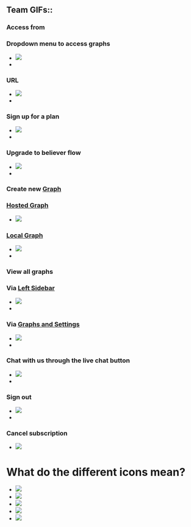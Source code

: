 ## Team GIFs::
### Access from
### Dropdown menu to access graphs
- ![](https://firebasestorage.googleapis.com/v0/b/firescript-577a2.appspot.com/o/imgs%2Fapp%2Fhelp-documentation%2FeFf25Fq_-A.gif?alt=media&token=f8a7adc0-6992-4b9e-9b1b-75ef0f209220)
- 
### URL
- ![](https://firebasestorage.googleapis.com/v0/b/firescript-577a2.appspot.com/o/imgs%2Fapp%2Fhelp-documentation%2Frx9XKw3a1I.gif?alt=media&token=b68a9063-4324-4d54-8b79-206af1e2a7d8)
- 
### Sign up for a plan
- ![](https://firebasestorage.googleapis.com/v0/b/firescript-577a2.appspot.com/o/imgs%2Fapp%2Fhelp-documentation%2F_m1ogNTpFh.gif?alt=media&token=abfa8703-db04-4011-ada1-48220ed1e95b)
- 
### Upgrade to believer flow
- ![](https://firebasestorage.googleapis.com/v0/b/firescript-577a2.appspot.com/o/imgs%2Fapp%2Fhelp-documentation%2FnM5wcOhskc.gif?alt=media&token=40ad89ee-40f3-4de9-8eb4-7281afa3f789)
- 
### Create new [Graph](Graph.md)
### [Hosted Graph](Hosted%20Graph.md)
- ![](https://firebasestorage.googleapis.com/v0/b/firescript-577a2.appspot.com/o/imgs%2Fapp%2Fhelp-documentation%2Fi8T4ru8TAo.gif?alt=media&token=de655cc0-889b-4735-a01c-8d34e5ad3103)
### [Local Graph](Local%20Graph.md)
- ![](https://firebasestorage.googleapis.com/v0/b/firescript-577a2.appspot.com/o/imgs%2Fapp%2Fhelp-documentation%2FUKPFUwGlCg.gif?alt=media&token=5e551237-29da-43ef-bd77-160795d51ca9)
- 
### View all graphs
### Via [Left Sidebar](Left%20Sidebar.md)
- ![](https://firebasestorage.googleapis.com/v0/b/firescript-577a2.appspot.com/o/imgs%2Fapp%2Fhelp-documentation%2FTba8Z2P_xZ.gif?alt=media&token=b1ab3dc4-f818-44ab-8dc6-4970b291c4e6)
- 
### Via [Graphs and Settings](Graphs%20and%20Settings.md)
- ![](https://firebasestorage.googleapis.com/v0/b/firescript-577a2.appspot.com/o/imgs%2Fapp%2Fhelp-documentation%2FIAhXgt0D7b.gif?alt=media&token=be9f1773-5c61-472c-b207-5fb485a0a461)
- 
### Chat with us through the live chat button
- ![](https://firebasestorage.googleapis.com/v0/b/firescript-577a2.appspot.com/o/imgs%2Fapp%2Fhelp-documentation%2Fp4j-x7Aw90.gif?alt=media&token=25df2c65-6b47-4a57-92c0-a9acb496ff31)
- 
### Sign out
- ![](https://firebasestorage.googleapis.com/v0/b/firescript-577a2.appspot.com/o/imgs%2Fapp%2Fhelp-documentation%2FJuTSrhqxQx.gif?alt=media&token=c73c6912-9e3c-48dd-9111-641281349170)
- 
### Cancel subscription
- ![](https://firebasestorage.googleapis.com/v0/b/firescript-577a2.appspot.com/o/imgs%2Fapp%2Fhelp-documentation%2FDZYkxL9L-C.gif?alt=media&token=31fb02dc-6d1c-4151-9b79-e6c3f6de465f)
# What do the different icons mean?
- ![](https://firebasestorage.googleapis.com/v0/b/firescript-577a2.appspot.com/o/imgs%2Fapp%2Fhelp-documentation%2FxCqTuAU4P9.png?alt=media&token=b4925722-3d54-4427-b3b6-161c796c70c6)
- ![](https://firebasestorage.googleapis.com/v0/b/firescript-577a2.appspot.com/o/imgs%2Fapp%2Fhelp-documentation%2FzsUfoJTbkf.png?alt=media&token=81382a9e-b7e9-4d1e-88ae-67182c9e16a2)
- ![](https://firebasestorage.googleapis.com/v0/b/firescript-577a2.appspot.com/o/imgs%2Fapp%2Fhelp-documentation%2F7o2QsjtwRI.png?alt=media&token=35d74526-bc71-4323-8e57-58bf6cb99416)
- ![](https://firebasestorage.googleapis.com/v0/b/firescript-577a2.appspot.com/o/imgs%2Fapp%2Fhelp-documentation%2FkPbJKWltY6.png?alt=media&token=d53ba3db-d911-4cd0-9692-e26bec4d55de)
- ![](https://firebasestorage.googleapis.com/v0/b/firescript-577a2.appspot.com/o/imgs%2Fapp%2Fhelp-documentation%2FE_gU_n8QSX.png?alt=media&token=29d8a866-5692-4963-941f-1231b1836447)